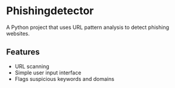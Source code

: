 # Phishingdetector

A Python project that uses URL pattern analysis to detect phishing websites.

## Features
- URL scanning
- Simple user input interface
- Flags suspicious keywords and domains
